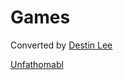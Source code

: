 # Games

Converted by [Destin Lee](https://destin.io 'Destin Lee Website')

[Unfathomabl](/games/unfathomable/README.md)
